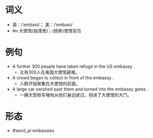 # 词义
- 英：/ˈembəsi/； 美：/ˈembəsi/
- #n 大使馆(指馆舍)；(统称)使馆官员
# 例句
- A further 300 people have taken refuge in the US embassy .
	- 又有300人在美国大使馆避难。
- A crowd began to collect in front of the embassy .
	- 人群开始聚集在大使馆的前面。
- A large car swished past them and turned into the embassy gates .
	- 一辆大型轿车嗖地从他们身边驶过，拐进了大使馆的大门。
# 形态
- #word_pl embassies
